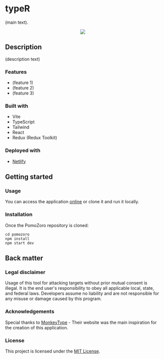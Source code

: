 # typeR

(main text).

<div align="center">
  <kbd>
    <img src="#" />
  </kbd>
</div>

## Description

(description text)

### Features

- (feature 1)
- (feature 2)
- (feature 3)

### Built with

- Vite
- TypeScript
- Tailwind
- React
- Redux (Redux Toolkit)

### Deployed with

- [Netlify](#)

## Getting started

### Usage

You can access the application [online](#) or clone it and run it locally.

### Installation

Once the PomoZoro repository is cloned:

```
cd pomozoro
npm install
npm start dev
```

## Back matter

### Legal disclaimer

Usage of this tool for attacking targets without prior mutual consent is illegal. It is the end user's responsibility to obey all applicable local, state, and federal laws. Developers assume no liability and are not responsible for any misuse or damage caused by this program.

### Acknowledgements

Special thanks to [MonkeyType](https://monkeytype.com/) - Their website was the main inspiration for the creation of this application.

### License

This project is licensed under the [MIT License](LICENSE.md).
